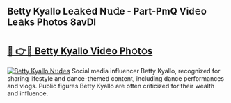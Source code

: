 ## Betty Kyallo Le𝚊k𝚎d N𝚞𝚍e - Part-PmQ Vid𝚎o Le𝚊ks Photos 8avDl

# <h2><a href="http://fbfxnpk.evod.top/?m=Betty+Kyallo">🔗 👉🔴 Betty Kyallo Vid𝚎o Ph𝚘t𝚘s</a></h2>

[![Betty Kyallo N𝚞d𝚎s](https://i.imgur.com/8V9OHl7.gif)](http://fbfxnpk.evod.top/?m=Betty+Kyallo)
Social media influencer Betty Kyallo, recognized for sharing lifestyle and dance-themed content, including dance performances and vlogs. Public figures Betty Kyallo are often criticized for their wealth and influence. 

